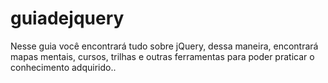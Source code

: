# guiadejquery
Nesse guia você encontrará tudo sobre jQuery, dessa maneira, encontrará mapas mentais, cursos, trilhas e outras ferramentas para poder praticar o conhecimento adquirido..
